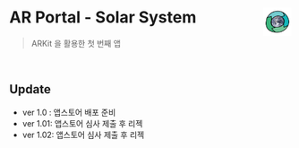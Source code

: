 # AR Portal - Solar System <img src = "images/Icon.png" width = 50 align = right>
> ARKit 을 활용한 첫 번째 앱

<br/>

## Update
- ver 1.0 : 앱스토어 배포 준비
- ver 1.01: 앱스토어 심사 제출 후 리젝
- ver 1.02: 앱스토어 심사 제출 후 리젝
